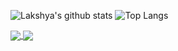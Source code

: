![Lakshya's github stats](https://github-readme-stats.vercel.app/api?username=kumarlakshya24&theme=synthwave&show_icons=true) ![Top Langs](https://github-readme-stats.vercel.app/api/top-langs/?username=kumarlakshya24&theme=dracula&show_icons=true&layout=compact)

<a href="https://github.com/kumarlakshya24/kumarlakshya24">
  <img align="center" src="https://github-readme-stats.vercel.app/api/pin/?username=kumarlakshya24&theme=dracula&show_icons=true&repo=Data-Science-Projects" />
</a>
<a href="https://github.com/kumarlakshya24/kumarlakshya24">
  <img align="center" src="https://github-readme-stats.vercel.app/api/pin/?username=kumarlakshya24&theme=dracula&show_icons=true&repo=INFO6205-Algorithms" />
</a>
